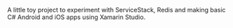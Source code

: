 A little toy project to experiment with ServiceStack, Redis and making basic C# Android and iOS apps using Xamarin Studio.
